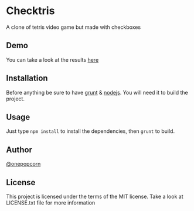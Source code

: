 # Checktris
A clone of tetris video game but made with checkboxes

## Demo
You can take a look at the results [here](http://checktris.onepopcorn.com/)

## Installation
Before anything be sure to have [grunt](http://gruntjs.com/) & [nodejs](http://nodejs.org). You will need it to build the project.

## Usage
Just type `npm install` to install the dependencies, then `grunt` to build.

## Author
[@onepopcorn](https://onepopcorn.com)

## License
This project is licensed under the terms of the MIT license. Take a look at LICENSE.txt file for more information
